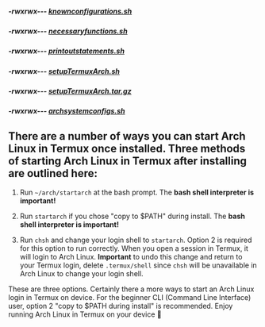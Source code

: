 ##### -rwxrwx--- [knownconfigurations.sh](https://raw.githubusercontent.com/sdrausty/TermuxArch/master/scripts/files/stable/knownconfigurations.sh)

##### -rwxrwx--- [necessaryfunctions.sh](https://raw.githubusercontent.com/sdrausty/TermuxArch/master/scripts/files/stable/necessaryfunctions.sh)

##### -rwxrwx--- [printoutstatements.sh](https://raw.githubusercontent.com/sdrausty/TermuxArch/master/scripts/files/stable/printoutstatements.sh)

##### -rwxrwx--- [setupTermuxArch.sh](https://raw.githubusercontent.com/sdrausty/TermuxArch/master/scripts/files/stable/setupTermuxArch.sh)

##### -rwxrwx--- [setupTermuxArch.tar.gz](https://raw.githubusercontent.com/sdrausty/TermuxArch/master/scripts/files/stable/setupTermuxArch.tar.gz)

##### -rwxrwx--- [archsystemconfigs.sh](https://raw.githubusercontent.com/sdrausty/TermuxArch/master/scripts/files/stable/archsystemconfigs.sh)

## __There are a number of ways you can start Arch Linux in Termux once installed.  Three methods of starting Arch Linux in Termux after installing are outlined here:__

1)  Run `~/arch/startarch` at the bash prompt.  The **bash shell interpreter is important!**

2)  Run `startarch` if you chose "copy to $PATH" during install.  The **bash shell interpreter is important!**

3)  Run `chsh` and change your login shell to `startarch`.  Option 2 is required for this option to run correctly.  When you open a session in Termux, it will login to Arch Linux.  **Important** to undo this change and return to your Termux login, delete `.termux/shell` since `chsh` will be unavailable in Arch Linux to change your login shell.  

These are three options. Certainly there a more ways to start an Arch Linux login in Termux on device.  For the beginner CLI (Command Line Interface) user, option 2 "copy to $PATH during install" is recommended.  Enjoy running Arch Linux in Termux on your device 📲 


